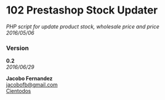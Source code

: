 # 102 Prestashop Stock Updater
_PHP script for update product stock, wholesale price and price_  
_2016/05/06_

### Version
**0.2**  
_2016/06/29_ 

**Jacobo Fernandez**  
jacobofb@gmail.com  
[Cientodos](https://www.cientodos.com)
